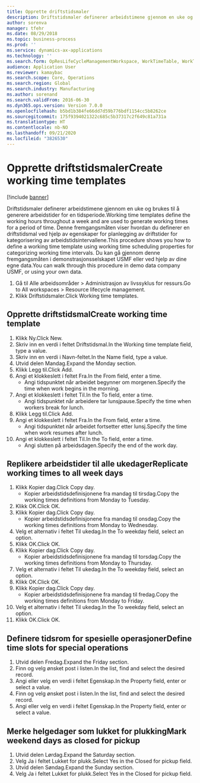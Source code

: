 ```yaml
---
title: Opprette driftstidsmaler
description: Driftstidsmaler definerer arbeidstimene gjennom en uke og brukes til å generere arbeidstider for en tidsperiode.
author: sorenva
manager: tfehr
ms.date: 08/29/2018
ms.topic: business-process
ms.prod: ''
ms.service: dynamics-ax-applications
ms.technology: ''
ms.search.form: OpResLifeCycleManagementWorkspace, WorkTimeTable, WorkTimeCopyDayDialog, WorkPeriodTemplate
audience: Application User
ms.reviewer: kamaybac
ms.search.scope: Core, Operations
ms.search.region: Global
ms.search.industry: Manufacturing
ms.author: sorenand
ms.search.validFrom: 2016-06-30
ms.dyn365.ops.version: Version 7.0.0
ms.openlocfilehash: b5bd1b384fe66dd7d59b776bdf1154cc5b8262ce
ms.sourcegitcommit: 175f9394021322c685c5b37317c2f649c81a731a
ms.translationtype: HT
ms.contentlocale: nb-NO
ms.lasthandoff: 09/21/2020
ms.locfileid: "3826530"
---
```

# <a name="create-working-time-templates"></a><span data-ttu-id="4a22f-103">Opprette driftstidsmaler</span><span class="sxs-lookup"><span data-stu-id="4a22f-103">Create working time templates</span></span>

[!include [banner](../../includes/banner.md)]

<span data-ttu-id="4a22f-104">Driftstidsmaler definerer arbeidstimene gjennom en uke og brukes til å generere arbeidstider for en tidsperiode.</span><span class="sxs-lookup"><span data-stu-id="4a22f-104">Working time templates define the working hours throughout a week and are used to generate working times for a period of time.</span></span> <span data-ttu-id="4a22f-105">Denne fremgangsmåten viser hvordan du definerer en driftstidsmal ved hjelp av egenskaper for planlegging av driftstider for kategorisering av arbeidstidsintervallene.</span><span class="sxs-lookup"><span data-stu-id="4a22f-105">This procedure shows you how to define a working time template using working time scheduling properties for categorizing working time intervals.</span></span> <span data-ttu-id="4a22f-106">Du kan gå gjennom denne fremgangsmåten i demonstrasjonsselskapet USMF eller ved hjelp av dine egne data.</span><span class="sxs-lookup"><span data-stu-id="4a22f-106">You can walk through this procedure in demo data company USMF, or using your own data.</span></span>

1. <span data-ttu-id="4a22f-107">Gå til Alle arbeidsområder > Administrasjon av livssyklus for ressurs.</span><span class="sxs-lookup"><span data-stu-id="4a22f-107">Go to All workspaces > Resource lifecycle management.</span></span>
2. <span data-ttu-id="4a22f-108">Klikk Driftstidsmaler.</span><span class="sxs-lookup"><span data-stu-id="4a22f-108">Click Working time templates.</span></span>

## <a name="create-working-time-template"></a><span data-ttu-id="4a22f-109">Opprette driftstidsmal</span><span class="sxs-lookup"><span data-stu-id="4a22f-109">Create working time template</span></span>
1. <span data-ttu-id="4a22f-110">Klikk Ny.</span><span class="sxs-lookup"><span data-stu-id="4a22f-110">Click New.</span></span>
2. <span data-ttu-id="4a22f-111">Skriv inn en verdi i feltet Driftstidsmal.</span><span class="sxs-lookup"><span data-stu-id="4a22f-111">In the Working time template field, type a value.</span></span>
3. <span data-ttu-id="4a22f-112">Skriv inn en verdi i Navn-feltet.</span><span class="sxs-lookup"><span data-stu-id="4a22f-112">In the Name field, type a value.</span></span>
4. <span data-ttu-id="4a22f-113">Utvid delen Mandag.</span><span class="sxs-lookup"><span data-stu-id="4a22f-113">Expand the Monday section.</span></span>
5. <span data-ttu-id="4a22f-114">Klikk Legg til.</span><span class="sxs-lookup"><span data-stu-id="4a22f-114">Click Add.</span></span>
6. <span data-ttu-id="4a22f-115">Angi et klokkeslett i feltet Fra.</span><span class="sxs-lookup"><span data-stu-id="4a22f-115">In the From field, enter a time.</span></span>
    * <span data-ttu-id="4a22f-116">Angi tidspunktet når arbeidet begynner om morgenen.</span><span class="sxs-lookup"><span data-stu-id="4a22f-116">Specify the time when work begins in the morning.</span></span>  
7. <span data-ttu-id="4a22f-117">Angi et klokkeslett i feltet Til.</span><span class="sxs-lookup"><span data-stu-id="4a22f-117">In the To field, enter a time.</span></span>
    * <span data-ttu-id="4a22f-118">Angi tidspunktet når arbeidere tar lunsjpause.</span><span class="sxs-lookup"><span data-stu-id="4a22f-118">Specify the time when workers break for lunch.</span></span>  
8. <span data-ttu-id="4a22f-119">Klikk Legg til.</span><span class="sxs-lookup"><span data-stu-id="4a22f-119">Click Add.</span></span>
9. <span data-ttu-id="4a22f-120">Angi et klokkeslett i feltet Fra.</span><span class="sxs-lookup"><span data-stu-id="4a22f-120">In the From field, enter a time.</span></span>
    * <span data-ttu-id="4a22f-121">Angi tidspunktet når arbeidet fortsetter etter lunsj.</span><span class="sxs-lookup"><span data-stu-id="4a22f-121">Specify the time when work resumes after lunch.</span></span>  
10. <span data-ttu-id="4a22f-122">Angi et klokkeslett i feltet Til.</span><span class="sxs-lookup"><span data-stu-id="4a22f-122">In the To field, enter a time.</span></span>
    * <span data-ttu-id="4a22f-123">Angi slutten på arbeidsdagen.</span><span class="sxs-lookup"><span data-stu-id="4a22f-123">Specify the end of the work day.</span></span>  

## <a name="replicate-working-times-to-all-week-days"></a><span data-ttu-id="4a22f-124">Replikere arbeidstider til alle ukedager</span><span class="sxs-lookup"><span data-stu-id="4a22f-124">Replicate working times to all week days</span></span>
1. <span data-ttu-id="4a22f-125">Klikk Kopier dag.</span><span class="sxs-lookup"><span data-stu-id="4a22f-125">Click Copy day.</span></span>
    * <span data-ttu-id="4a22f-126">Kopier arbeidstidsdefinisjonene fra mandag til tirsdag.</span><span class="sxs-lookup"><span data-stu-id="4a22f-126">Copy the working times definitions from Monday to Tuesday.</span></span>  
2. <span data-ttu-id="4a22f-127">Klikk OK.</span><span class="sxs-lookup"><span data-stu-id="4a22f-127">Click OK.</span></span>
3. <span data-ttu-id="4a22f-128">Klikk Kopier dag.</span><span class="sxs-lookup"><span data-stu-id="4a22f-128">Click Copy day.</span></span>
    * <span data-ttu-id="4a22f-129">Kopier arbeidstidsdefinisjonene fra mandag til onsdag.</span><span class="sxs-lookup"><span data-stu-id="4a22f-129">Copy the working times definitions from Monday to Wednesday.</span></span>  
4. <span data-ttu-id="4a22f-130">Velg et alternativ i feltet Til ukedag.</span><span class="sxs-lookup"><span data-stu-id="4a22f-130">In the To weekday field, select an option.</span></span>
5. <span data-ttu-id="4a22f-131">Klikk OK.</span><span class="sxs-lookup"><span data-stu-id="4a22f-131">Click OK.</span></span>
6. <span data-ttu-id="4a22f-132">Klikk Kopier dag.</span><span class="sxs-lookup"><span data-stu-id="4a22f-132">Click Copy day.</span></span>
    * <span data-ttu-id="4a22f-133">Kopier arbeidstidsdefinisjonene fra mandag til torsdag.</span><span class="sxs-lookup"><span data-stu-id="4a22f-133">Copy the working times definitions from Monday to Thursday.</span></span>  
7. <span data-ttu-id="4a22f-134">Velg et alternativ i feltet Til ukedag.</span><span class="sxs-lookup"><span data-stu-id="4a22f-134">In the To weekday field, select an option.</span></span>
8. <span data-ttu-id="4a22f-135">Klikk OK.</span><span class="sxs-lookup"><span data-stu-id="4a22f-135">Click OK.</span></span>
9. <span data-ttu-id="4a22f-136">Klikk Kopier dag.</span><span class="sxs-lookup"><span data-stu-id="4a22f-136">Click Copy day.</span></span>
    * <span data-ttu-id="4a22f-137">Kopier arbeidstidsdefinisjonene fra mandag til fredag.</span><span class="sxs-lookup"><span data-stu-id="4a22f-137">Copy the working times definitions from Monday to Friday.</span></span>  
10. <span data-ttu-id="4a22f-138">Velg et alternativ i feltet Til ukedag.</span><span class="sxs-lookup"><span data-stu-id="4a22f-138">In the To weekday field, select an option.</span></span>
11. <span data-ttu-id="4a22f-139">Klikk OK.</span><span class="sxs-lookup"><span data-stu-id="4a22f-139">Click OK.</span></span>

## <a name="define-time-slots-for-special-operations"></a><span data-ttu-id="4a22f-140">Definere tidsrom for spesielle operasjoner</span><span class="sxs-lookup"><span data-stu-id="4a22f-140">Define time slots for special operations</span></span>
1. <span data-ttu-id="4a22f-141">Utvid delen Fredag.</span><span class="sxs-lookup"><span data-stu-id="4a22f-141">Expand the Friday section.</span></span>
2. <span data-ttu-id="4a22f-142">Finn og velg ønsket post i listen.</span><span class="sxs-lookup"><span data-stu-id="4a22f-142">In the list, find and select the desired record.</span></span>
3. <span data-ttu-id="4a22f-143">Angi eller velg en verdi i feltet Egenskap.</span><span class="sxs-lookup"><span data-stu-id="4a22f-143">In the Property field, enter or select a value.</span></span>
4. <span data-ttu-id="4a22f-144">Finn og velg ønsket post i listen.</span><span class="sxs-lookup"><span data-stu-id="4a22f-144">In the list, find and select the desired record.</span></span>
5. <span data-ttu-id="4a22f-145">Angi eller velg en verdi i feltet Egenskap.</span><span class="sxs-lookup"><span data-stu-id="4a22f-145">In the Property field, enter or select a value.</span></span>

## <a name="mark-weekend-days-as-closed-for-pickup"></a><span data-ttu-id="4a22f-146">Merke helgedager som lukket for plukking</span><span class="sxs-lookup"><span data-stu-id="4a22f-146">Mark weekend days as closed for pickup</span></span>
1. <span data-ttu-id="4a22f-147">Utvid delen Lørdag.</span><span class="sxs-lookup"><span data-stu-id="4a22f-147">Expand the Saturday section.</span></span>
2. <span data-ttu-id="4a22f-148">Velg Ja i feltet Lukket for plukk.</span><span class="sxs-lookup"><span data-stu-id="4a22f-148">Select Yes in the Closed for pickup field.</span></span>
3. <span data-ttu-id="4a22f-149">Utvid delen Søndag.</span><span class="sxs-lookup"><span data-stu-id="4a22f-149">Expand the Sunday section.</span></span>
4. <span data-ttu-id="4a22f-150">Velg Ja i feltet Lukket for plukk.</span><span class="sxs-lookup"><span data-stu-id="4a22f-150">Select Yes in the Closed for pickup field.</span></span>

